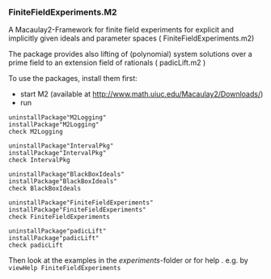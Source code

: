 ### FiniteFieldExperiments.M2

A Macaulay2-Framework for finite field experiments for explicit and implicitly given ideals and parameter spaces
( FiniteFieldExperiments.m2)


The package provides also lifting of (polynomial) system solutions over a prime field to an extension field of rationals
( padicLift.m2 )


To use the packages,
install them first:


- start M2 (available at http://www.math.uiuc.edu/Macaulay2/Downloads/)
- run
 
```
uninstallPackage"M2Logging"
installPackage"M2Logging"
check M2Logging

uninstallPackage"IntervalPkg"
installPackage"IntervalPkg"
check IntervalPkg

uninstallPackage"BlackBoxIdeals"
installPackage"BlackBoxIdeals"
check BlackBoxIdeals

uninstallPackage"FiniteFieldExperiments"
installPackage"FiniteFieldExperiments"
check FiniteFieldExperiments

uninstallPackage"padicLift"
installPackage"padicLift"
check padicLift

```


Then look at the examples in the *experiments*-folder
or for help . e.g. by 
`viewHelp FiniteFieldExperiments`


